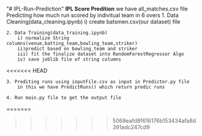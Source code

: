 "# IPL-Run-Prediction" 
**IPL Score Predition**
we have all_matches.csv file 
    Predicting how much run scored by indivitual team in 6 overs 
    1. Data Cleaning(data_cleaning.ipynb)
        i) create batsmen.csv(our dataset) file
    
    2. Data Training(data_training.ipynb)
        i) normalize String columns(venue,batting_team,bowling_team,striker)
        ii)predict based on bowling_team and striker
        iii) fit the finalize dataset into RandomForestRegressor Algo
        iv) save joblib file of string columns
<<<<<<< HEAD
    
    3. Prediting runs using inputFile.csv as input in Predictor.py file
        in this we have PredictRuns() which return predic runs
    
    4. Run main.py file to get the output file
=======
>>>>>>> 5068eafd8f616176b153434afa8d391adc247cd9
